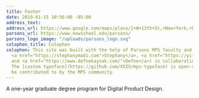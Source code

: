 ```yaml
---
title: Footer
date: 2019-01-15 10:56:00 -05:00
address_text: 
address_url: https://www.google.com/maps/place/2+W+13th+St,+New+York,+NY+10011/@40.7352934,-73.9966379,17z/data=!3m1!4b1!4m5!3m4!1s0x89c25998247fda25:0x73db78bd98e6cc0d!8m2!3d40.7352934!4d-73.9944492
parsons_url: https://www.newschool.edu/parsons/
parsons_logo_image: "/uploads/parsons_logo.svg"
colophon_title: Colophon
colophon: This site was built with the help of Parsons MPS faculty and students (Patrick,
  <a href="https://stephanymadi.com">Stephany</a>, <a href="https://yifuzhang.xyz">Yifu</a>,
  and <a href="https://www.defnekaynak.com/">Defne</a>) in collaboration with [XXIX](http://www.xxix.co).
  The [custom typeface](https://github.com/XXIX/mps-typeface) is open-source and can
  be contributed to by the MPS community.
---
```


A one-year graduate degree program for Digital Product Design.
